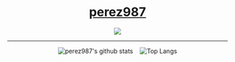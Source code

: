 <div align="center">

# [perez987](https://github.com/perez987)

[![](https://img.shields.io/badge/Repositories-perez987-informational?style=flat&logo=apple&logoColor=white&color=9debeb)](https://github.com/perez987?tab=repositories)

<hr>

![perez987's github stats](https://github-readme-stats.vercel.app/api?username=perez987&show_icons=true&theme=tokyonight)&nbsp;&nbsp;&nbsp;&nbsp;![Top Langs](https://github-readme-stats.vercel.app/api/top-langs/?username=perez987&show_icons=true&theme=tokyonight)
  
</div>
